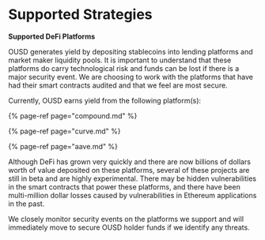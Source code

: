 # Supported Strategies

**Supported DeFi Platforms**

OUSD generates yield by depositing stablecoins into lending platforms and market maker liquidity pools. It is important to understand that these platforms do carry technological risk and funds can be lost if there is a major security event. We are choosing to work with the platforms that have had their smart contracts audited and that we feel are most secure.

Currently, OUSD earns yield from the following platform\(s\):

{% page-ref page="compound.md" %}

{% page-ref page="curve.md" %}

{% page-ref page="aave.md" %}

Although DeFi has grown very quickly and there are now billions of dollars worth of value deposited on these platforms, several of these projects are still in beta and are highly experimental. There may be hidden vulnerabilities in the smart contracts that power these platforms, and there have been multi-million dollar losses caused by vulnerabilities in Ethereum applications in the past.

We closely monitor security events on the platforms we support and will immediately move to secure OUSD holder funds if we identify any threats.

